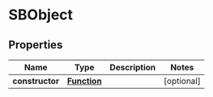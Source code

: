 

# SBObject


## Properties

Name | Type | Description | Notes
------------ | ------------- | ------------- | -------------
**constructor** | [**Function**](Function.md) |  |  [optional]



